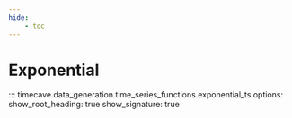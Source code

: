 ```yaml
---
hide:
    - toc
---
```


# Exponential

::: timecave.data_generation.time_series_functions.exponential_ts
    options:
        show_root_heading: true
        show_signature: true